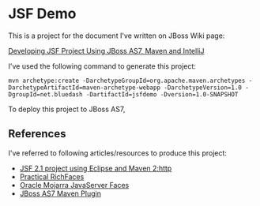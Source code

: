 # JSF Demo

This is a project for the document I've written on JBoss Wiki page:

[Developing JSF Project Using JBoss AS7, Maven and IntelliJ](https://docs.jboss.org/author/display/AS71/Developing+JSF+Project+Using+JBoss+AS7%2C+Maven+and+IntelliJ)

I've used the following command to generate this project:

    mvn archetype:create -DarchetypeGroupId=org.apache.maven.archetypes -DarchetypeArtifactId=maven-archetype-webapp -DarchetypeVersion=1.0 -DgroupId=net.bluedash -DartifactId=jsfdemo -Dversion=1.0-SNAPSHOT

To deploy this project to JBoss AS7,

## References

I've referred to following articles/resources to produce this project:

* [JSF 2.1 project using Eclipse and Maven 2:http](//blog.v-s-f.co.uk/2010/09/jsf-2-1-project-using-eclipse-and-maven-2/)
* [Practical RichFaces](http://www.amazon.com/Practical-RichFaces-Max-Katz/dp/1430234490/ref=dp_ob_title_bk)
* [Oracle Mojarra JavaServer Faces](http://javaserverfaces.java.net/download.html)
* [JBoss AS7 Maven Plugin](https://github.com/jbossas/jboss-as-maven-plugin)

